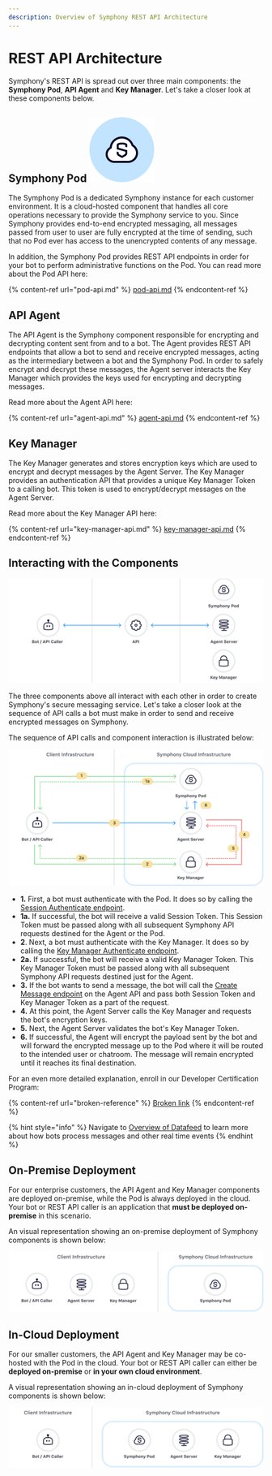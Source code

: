 ```yaml
---
description: Overview of Symphony REST API Architecture
---
```


# REST API Architecture

Symphony's REST API is spread out over three main components: the **Symphony Pod**, **API Agent** and **Key Manager**. Let's take a closer look at these components below.

## Symphony Pod ![](../../.gitbook/assets/symphony-pod.png)&#x20;

The Symphony Pod is a dedicated Symphony instance for each customer environment. It is a cloud-hosted component that handles all core operations necessary to provide the Symphony service to you. Since Symphony provides end-to-end encrypted messaging, all messages passed from user to user are fully encrypted at the time of sending, such that no Pod ever has access to the unencrypted contents of any message.

In addition, the Symphony Pod provides REST API endpoints in order for your bot to perform administrative functions on the Pod. You can read more about the Pod API here:

{% content-ref url="pod-api.md" %}
[pod-api.md](pod-api.md)
{% endcontent-ref %}

## API Agent

The API Agent is the Symphony component responsible for encrypting and decrypting content sent from and to a bot. The Agent provides REST API endpoints that allow a bot to send and receive encrypted messages, acting as the intermediary between a bot and the Symphony Pod. In order to safely encrypt and decrypt these messages, the Agent server interacts the Key Manager which provides the keys used for encrypting and decrypting messages.

Read more about the Agent API here:

{% content-ref url="agent-api.md" %}
[agent-api.md](agent-api.md)
{% endcontent-ref %}

## Key Manager

The Key Manager generates and stores encryption keys which are used to encrypt and decrypt messages by the Agent Server. The Key Manager provides an authentication API that provides a unique Key Manager Token to a calling bot. This token is used to encrypt/decrypt messages on the Agent Server.

Read more about the Key Manager API here:

{% content-ref url="key-manager-api.md" %}
[key-manager-api.md](key-manager-api.md)
{% endcontent-ref %}

## Interacting with the Components

![](../../.gitbook/assets/bot-component-interaction-3x.svg)

The three components above all interact with each other in order to create Symphony's secure messaging service. Let's take a closer look at the sequence of API calls a bot must make in order to send and receive encrypted messages on Symphony.

The sequence of API calls and component interaction is illustrated below:

![](<../../.gitbook/assets/bot-message-workflow-3x (1).svg>)



* &#x20;**1.** First, a bot must authenticate with the Pod. It does so by calling the [Session Authenticate endpoint](https://developers.symphony.com/restapi/reference#rsa-session-authenticate).
* **1a.** If successful, the bot will receive a valid Session Token. This Session Token must be passed along with all subsequent Symphony API requests destined for the Agent or the Pod.
* **2**.  Next, a bot must authenticate with the Key Manager. It does so by calling the [Key Manager Authenticate endpoint](https://developers.symphony.com/restapi/reference#key-manager-authenticate).&#x20;
* **2a.** If successful, the bot will receive a valid Key Manager Token. This Key Manager Token must be passed along with all subsequent Symphony API requests destined just for the Agent.
* **3.**  If the bot wants to send a message, the bot will call the [Create Message endpoint](https://developers.symphony.com/restapi/reference#create-message-v4) on the Agent API and pass both Session Token and Key Manager Token as a part of the request.
* **4.** At this point, the Agent Server calls the Key Manager and requests the bot's encryption keys. &#x20;
* **5.**  Next, the Agent Server validates the bot's Key Manager Token.
* **6.**  If successful, the Agent will encrypt the payload sent by the bot and will forward the encrypted message up to the Pod where it will be routed to the intended user or chatroom.  The message will remain encrypted until it reaches its final destination.

For an even more detailed explanation, enroll in our Developer Certification Program:

{% content-ref url="broken-reference" %}
[Broken link](broken-reference)
{% endcontent-ref %}

{% hint style="info" %}
Navigate to [Overview of Datafeed](rest-api-architecture.md) to learn more about how bots process messages and other real time events
{% endhint %}

## On-Premise Deployment

For our enterprise customers, the API Agent and Key Manager components are deployed on-premise, while the Pod is always deployed in the cloud. Your bot or REST API caller is an application that **must be deployed on-premise** in this scenario.

An visual representation showing an on-premise deployment of Symphony components is shown below:

![](../../.gitbook/assets/on-prem-based-deployment-3x.svg)

## In-Cloud Deployment

For our smaller customers, the API Agent and Key Manager may be co-hosted with the Pod in the cloud. Your bot or REST API caller can either be **deployed on-premise** or **in your own cloud environment**.

A visual representation showing an in-cloud deployment of Symphony components is shown below:

![](../../.gitbook/assets/cloud-based-deployment-3x.svg)
